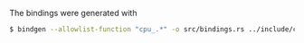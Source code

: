 The bindings were generated with

```bash
$ bindgen --allowlist-function "cpu_.*" -o src/bindings.rs ../include/cpu.h
```
